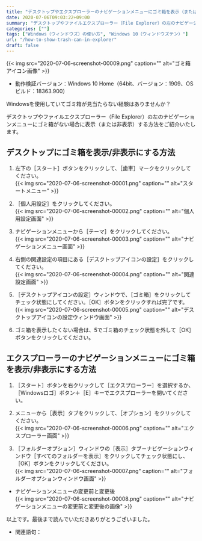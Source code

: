 ```yaml
---
title: "デスクトップやエクスプローラーのナビゲーションメニューにゴミ箱を表示（または非表示）する方法"
date: 2020-07-06T09:03:22+09:00
summary: "デスクトップやファイルエクスプローラー（File Explorer）の左のナビゲーションメニューにゴミ箱がない場合に表示（または非表示）する方法をご紹介いたします。"
categories: [""]
tags: ["Windows（ウィンドウズ）の使い方", "Windows 10（ウィンドウズテン）"]
url: "/how-to-show-trash-can-in-explorer"
draft: false
---
```


{{< img src="2020-07-06-screenshot-00009.png" caption="" alt="ゴミ箱アイコン画像" >}}

- 動作検証バージョン：Windows 10 Home（64bit、バージョン：1909、OSビルド：18363.900）

Windowsを使用していてゴミ箱が見当たらない経験はありませんか？

デスクトップやファイルエクスプローラー（File Explorer）の左のナビゲーションメニューにゴミ箱がない場合に表示（または非表示）する方法をご紹介いたします。

## デスクトップにゴミ箱を表示/非表示にする方法

1. 左下の［スタート］ボタンをクリックして、［歯車］マークをクリックしてください。  
{{< img src="2020-07-06-screenshot-00001.png" caption="" alt="スタートメニュー" >}}

2. ［個人用設定］をクリックしてください。  
{{< img src="2020-07-06-screenshot-00002.png" caption="" alt="個人用設定画面" >}}

3. ナビゲーションメニューから［テーマ］をクリックしてください。  
{{< img src="2020-07-06-screenshot-00003.png" caption="" alt="ナビゲーションメニュー画面" >}}

4. 右側の関連設定の項目にある［デスクトップアイコンの設定］をクリックしてください。  
{{< img src="2020-07-06-screenshot-00004.png" caption="" alt="関連設定画面" >}}

5. ［デスクトップアイコンの設定］ウィンドウで、［ゴミ箱］をクリックしてチェック状態にしてください。［OK］ボタンをクリックすれば完了です。  
{{< img src="2020-07-06-screenshot-00005.png" caption="" alt="デスクトップアイコンの設定ウィンドウ画面" >}}

6. ゴミ箱を表示したくない場合は、5でゴミ箱のチェック状態を外して［OK］ボタンをクリックしてください。

## エクスプローラーのナビゲーションメニューにゴミ箱を表示/非表示にする方法

1. ［スタート］ボタンを右クリックして［エクスプローラー］を選択するか、［Windowsロゴ］ボタン＋［E］キーでエクスプローラーを開いてください。

2. メニューから［表示］タブをクリックして、［オプション］をクリックしてください。  
{{< img src="2020-07-06-screenshot-00006.png" caption="" alt="エクスプローラー画面" >}}

3. ［フォルダーオプション］ウィンドウの［表示］タブ－ナビゲーションウィンドウ［すべてのフォルダーを表示］をクリックしてチェック状態にし、［OK］ボタンをクリックしてください。  
{{< img src="2020-07-06-screenshot-00007.png" caption="" alt="フォルダーオプションウィンドウ画面" >}}

- ナビゲーションメニューの変更前と変更後  
{{< img src="2020-07-06-screenshot-00008.png" caption="" alt="ナビゲーションメニューの変更前と変更後の画像" >}}

以上です。最後まで読んでいただきありがとうございました。

- 関連語句：
